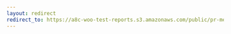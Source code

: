 ```yaml
---
layout: redirect
redirect_to: https://a8c-woo-test-reports.s3.amazonaws.com/public/pr-merge/45329/api/index.html
---
```

